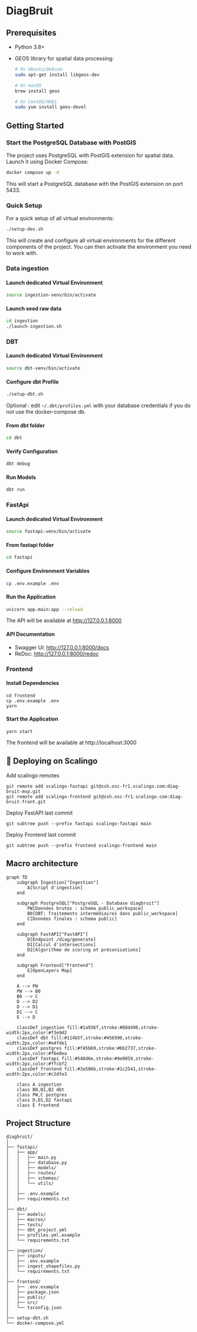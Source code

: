 # DiagBruit

## Prerequisites

- Python 3.8+
- GEOS library for spatial data processing:

  ```bash
  # On Ubuntu/Debian
  sudo apt-get install libgeos-dev

  # On macOS
  brew install geos

  # On CentOS/RHEL
  sudo yum install geos-devel
  ```

## Getting Started

### Start the PostgreSQL Database with PostGIS

The project uses PostgreSQL with PostGIS extension for spatial data. Launch it using Docker Compose:

```bash
docker compose up -d
```

This will start a PostgreSQL database with the PostGIS extension on port 5433.

### Quick Setup

For a quick setup of all virtual environments:

```bash
./setup-dev.sh
```

This will create and configure all virtual environments for the different components of the project. You can then activate the environment you need to work with.

### Data ingestion

#### Launch dedicated Virtual Environment

```bash
source ingestion-venv/bin/activate
```

#### Launch seed raw data

```bash
cd ingestion
./launch-ingestion.sh
```

### DBT

#### Launch dedicated Virtual Environment

```bash
source dbt-venv/bin/activate
```

#### Configure dbt Profile

```bash
./setup-dbt.sh
```

Optional : edit `~/.dbt/profiles.yml` with your database credentials if you do not use the docker-compose db.

#### From dbt folder

```bash
cd dbt
```

#### Verify Configuration

```bash
dbt debug
```

#### Run Models

```bash
dbt run
```

### FastApi

#### Launch dedicated Virtual Environment

```bash
source fastapi-venv/bin/activate
```

#### From fastapi folder

```bash
cd fastapi
```

#### Configure Environment Variables

```bash
cp .env.example .env
```

#### Run the Application

```bash
uvicorn app.main:app --reload
```

The API will be available at http://127.0.0.1:8000

#### API Documentation

- Swagger UI: http://127.0.0.1:8000/docs
- ReDoc: http://127.0.0.1:8000/redoc

### Frontend

#### Install Dependencies

```
cd frontend
cp .env.example .env
yarn
```

#### Start the Application

```
yarn start
```

The frontend will be available at http://localhost:3000

## 🚀 Deploying on Scalingo

Add scalingo remotes

```
git remote add scalingo-fastapi git@ssh.osc-fr1.scalingo.com:diag-bruit-mvp.git
git remote add scalingo-frontend git@ssh.osc-fr1.scalingo.com:diag-bruit-front.git
```

Deploy FastAPI last commit

```
git subtree push --prefix fastapi scalingo-fastapi main
```

Deploy Frontend last commit

```
git subtree push --prefix frontend scalingo-frontend main

```

## Macro architecture

```mermaid
graph TD
    subgraph Ingestion["Ingestion"]
        A[Script d'ingestion]
    end

    subgraph PostgreSQL["PostgreSQL - Database diagbruit"]
        PW[Données brutes : schema public_workspace]
        B0[DBT: Traitements intermédiaires dans public_workspace]
        C[Données finales : schema public]
    end

    subgraph FastAPI["FastAPI"]
        D[Endpoint /diag/generate]
        D1[Calcul d'intersections]
        D2[Algorithme de scoring et préconisations]
    end

    subgraph Frontend["Frontend"]
        E[OpenLayers Map]
    end

    A --> PW
    PW --> B0
    B0 --> C
    D --> D2
    D --> D1
    D1 --> C
    E --> D

    classDef ingestion fill:#1a936f,stroke:#88d498,stroke-width:2px,color:#f3e9d2
    classDef dbt fill:#114b5f,stroke:#456990,stroke-width:2px,color:#e4fde1
    classDef postgres fill:#f45b69,stroke:#6b2737,stroke-width:2px,color:#f6e8ea
    classDef fastapi fill:#540d6e,stroke:#9e0059,stroke-width:2px,color:#ffcbf2
    classDef frontend fill:#3a506b,stroke:#1c2541,stroke-width:2px,color:#c2dfe3

    class A ingestion
    class B0,B1,B2 dbt
    class PW,C postgres
    class D,D1,D2 fastapi
    class E frontend
```

## Project Structure

```
diagbruit/
│
├── fastapi/
│   ├── app/
│   │   ├── main.py
│   │   ├── database.py
│   │   ├── models/
│   │   ├── routes/
│   │   ├── schemas/
│   │   └── utils/
│   │
│   ├── .env.example
│   ├── requirements.txt
│
├── dbt/
│   ├── models/
│   ├── macros/
│   ├── tests/
│   ├── dbt_project.yml
│   ├── profiles.yml.example
│   └── requirements.txt
│
├── ingestion/
│   ├── inputs/
│   ├── .env.example
│   ├── ingest_shapefiles.py
│   └── requirements.txt
|
├── frontend/
│   ├── .env.example
│   ├── package.json
│   ├── public/
│   ├── src/
│   └── tsconfig.json
│
├── setup-dbt.sh
└── docker-compose.yml
```
